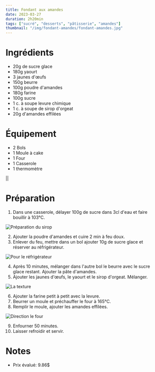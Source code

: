 ```yaml
---
title: Fondant aux amandes
date: 2023-03-27
duration: 2h20min
tags: ["sucré", "desserts", "pâtisserie", "amandes"]
thumbnail: "/img/fondant-amandes/fondant-amandes.jpg"
---
```


# Ingrédients

+ 20g de sucre glace
+ 180g yaourt
+ 3 jaunes d'œufs
+ 150g beurre
+ 100g poudre d'amandes
+ 180g farine
+ 100g sucre
+ 1 c. à soupe levure chimique
+ 1 c. à soupe de sirop d'orgeat
+ 20g d'amandes effilées

# Équipement

+ 2 Bols
+ 1 Moule à cake
+ 1 Four
+ 1 Casserole
+ 1 thermomètre

||

# Préparation

1. Dans une casserole, délayer 100g de sucre dans 3cl d'eau et faire bouillir à 103°C.

![Préparation du sirop](/img/fondant-amandes/fondant-amandes-step-1.jpg)

2. Ajouter la poudre d'amandes et cuire 2 min à feu doux.
3. Enlever du feu, mettre dans un bol ajouter 10g de sucre glace et réserver au réfrigérateur.

![Pour le réfrigérateur](/img/fondant-amandes/fondant-amandes-step-3.jpg)

4. Après 10 minutes, mélanger dans l'autre bol le beurre avec le sucre glace restant. Ajouter
la pâte d'amandes.
5. Ajouter les jaunes d'œufs, le yaourt et le sirop d'orgeat. Mélanger.

![La texture](/img/fondant-amandes/fondant-amandes-step-5.jpg)

6. Ajouter la farine petit à petit avec la levure.
7. Beurrer un moule et préchauffer le four à 165°C.
8. Remplir le moule, ajouter les amandes effilées.

![Direction le four](/img/fondant-amandes/fondant-amandes-step-8.jpg)

9. Enfourner 50 minutes.
10. Laisser refroidir et servir.

# Notes

+ Prix évalué: 9.86$